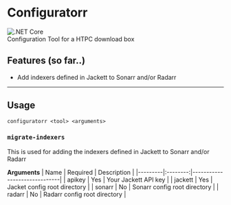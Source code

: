 # Configuratorr
![.NET Core](https://github.com/ShawnRG/Configuratorr/workflows/.NET%20Core/badge.svg)  
Configuration Tool for a HTPC download box

## Features (so far..)
- Add indexers defined in Jackett to Sonarr and/or Radarr

---

## Usage
```
configuratorr <tool> <arguments>
```

### `migrate-indexers`
This is used for adding the indexers defined in Jackett to Sonarr and/or Radarr

**Arguments**
| Name    | Required | Description                  |
|---------|:--------:|------------------------------|
| apikey  |    Yes   | Your Jackett API key         |
| jackett |    Yes   | Jacket config root directory |
| sonarr  |    No    | Sonarr config root directory |
| radarr  |    No    | Radarr config root directory |
